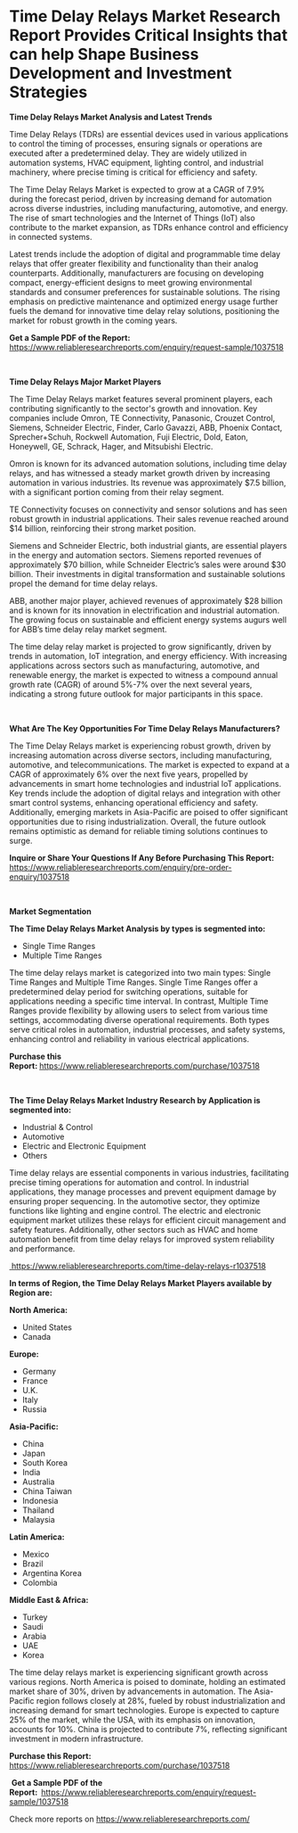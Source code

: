 <p><h1>Time Delay Relays Market Research Report Provides Critical Insights that can help Shape Business Development and Investment Strategies</h1></p><p><strong>Time Delay Relays Market Analysis and Latest Trends</strong></p>
<p><p>Time Delay Relays (TDRs) are essential devices used in various applications to control the timing of processes, ensuring signals or operations are executed after a predetermined delay. They are widely utilized in automation systems, HVAC equipment, lighting control, and industrial machinery, where precise timing is critical for efficiency and safety.</p><p>The Time Delay Relays Market is expected to grow at a CAGR of 7.9% during the forecast period, driven by increasing demand for automation across diverse industries, including manufacturing, automotive, and energy. The rise of smart technologies and the Internet of Things (IoT) also contribute to the market expansion, as TDRs enhance control and efficiency in connected systems. </p><p>Latest trends include the adoption of digital and programmable time delay relays that offer greater flexibility and functionality than their analog counterparts. Additionally, manufacturers are focusing on developing compact, energy-efficient designs to meet growing environmental standards and consumer preferences for sustainable solutions. The rising emphasis on predictive maintenance and optimized energy usage further fuels the demand for innovative time delay relay solutions, positioning the market for robust growth in the coming years.</p></p>
<p><strong>Get a Sample PDF of the Report:&nbsp;</strong> <a href="https://www.reliableresearchreports.com/enquiry/request-sample/1037518?utm_campaign=3022&utm_medium=2&utm_source=Github&utm_content=ia&utm_term=06042025&utm_id=time-delay-relays">https://www.reliableresearchreports.com/enquiry/request-sample/1037518</a></p>
<p>&nbsp;</p>
<p><strong>Time Delay Relays Major Market Players</strong></p>
<p><p>The Time Delay Relays market features several prominent players, each contributing significantly to the sector's growth and innovation. Key companies include Omron, TE Connectivity, Panasonic, Crouzet Control, Siemens, Schneider Electric, Finder, Carlo Gavazzi, ABB, Phoenix Contact, Sprecher+Schuh, Rockwell Automation, Fuji Electric, Dold, Eaton, Honeywell, GE, Schrack, Hager, and Mitsubishi Electric.</p><p>Omron is known for its advanced automation solutions, including time delay relays, and has witnessed a steady market growth driven by increasing automation in various industries. Its revenue was approximately $7.5 billion, with a significant portion coming from their relay segment.</p><p>TE Connectivity focuses on connectivity and sensor solutions and has seen robust growth in industrial applications. Their sales revenue reached around $14 billion, reinforcing their strong market position.</p><p>Siemens and Schneider Electric, both industrial giants, are essential players in the energy and automation sectors. Siemens reported revenues of approximately $70 billion, while Schneider Electric’s sales were around $30 billion. Their investments in digital transformation and sustainable solutions propel the demand for time delay relays.</p><p>ABB, another major player, achieved revenues of approximately $28 billion and is known for its innovation in electrification and industrial automation. The growing focus on sustainable and efficient energy systems augurs well for ABB’s time delay relay market segment.</p><p>The time delay relay market is projected to grow significantly, driven by trends in automation, IoT integration, and energy efficiency. With increasing applications across sectors such as manufacturing, automotive, and renewable energy, the market is expected to witness a compound annual growth rate (CAGR) of around 5%-7% over the next several years, indicating a strong future outlook for major participants in this space.</p></p>
<p>&nbsp;</p>
<p><strong>What Are The Key Opportunities For Time Delay Relays Manufacturers?</strong></p>
<p><p>The Time Delay Relays market is experiencing robust growth, driven by increasing automation across diverse sectors, including manufacturing, automotive, and telecommunications. The market is expected to expand at a CAGR of approximately 6% over the next five years, propelled by advancements in smart home technologies and industrial IoT applications. Key trends include the adoption of digital relays and integration with other smart control systems, enhancing operational efficiency and safety. Additionally, emerging markets in Asia-Pacific are poised to offer significant opportunities due to rising industrialization. Overall, the future outlook remains optimistic as demand for reliable timing solutions continues to surge.</p></p>
<p><strong>Inquire or Share Your Questions If Any Before Purchasing This Report:</strong> <a href="https://www.reliableresearchreports.com/enquiry/pre-order-enquiry/1037518?utm_campaign=3022&utm_medium=2&utm_source=Github&utm_content=ia&utm_term=06042025&utm_id=time-delay-relays">https://www.reliableresearchreports.com/enquiry/pre-order-enquiry/1037518</a></p>
<p>&nbsp;</p>
<p><strong>Market Segmentation</strong></p>
<p><strong>The Time Delay Relays Market Analysis by types is segmented into:</strong></p>
<p><ul><li>Single Time Ranges</li><li>Multiple Time Ranges</li></ul></p>
<p><p>The time delay relays market is categorized into two main types: Single Time Ranges and Multiple Time Ranges. Single Time Ranges offer a predetermined delay period for switching operations, suitable for applications needing a specific time interval. In contrast, Multiple Time Ranges provide flexibility by allowing users to select from various time settings, accommodating diverse operational requirements. Both types serve critical roles in automation, industrial processes, and safety systems, enhancing control and reliability in various electrical applications.</p></p>
<p><strong>Purchase this Report:&nbsp;</strong><a href="https://www.reliableresearchreports.com/purchase/1037518?utm_campaign=3022&utm_medium=2&utm_source=Github&utm_content=ia&utm_term=06042025&utm_id=time-delay-relays">https://www.reliableresearchreports.com/purchase/1037518</a></p>
<p>&nbsp;</p>
<p><strong>The Time Delay Relays Market Industry Research by Application is segmented into:</strong></p>
<p><ul><li>Industrial & Control</li><li>Automotive</li><li>Electric and Electronic Equipment</li><li>Others</li></ul></p>
<p><p>Time delay relays are essential components in various industries, facilitating precise timing operations for automation and control. In industrial applications, they manage processes and prevent equipment damage by ensuring proper sequencing. In the automotive sector, they optimize functions like lighting and engine control. The electric and electronic equipment market utilizes these relays for efficient circuit management and safety features. Additionally, other sectors such as HVAC and home automation benefit from time delay relays for improved system reliability and performance.</p></p>
<p><a href="https://www.reliableresearchreports.com/time-delay-relays-r1037518?utm_campaign=3022&utm_medium=2&utm_source=Github&utm_content=ia&utm_term=06042025&utm_id=time-delay-relays">&nbsp;https://www.reliableresearchreports.com/time-delay-relays-r1037518</a></p>
<p><strong>In terms of Region, the Time Delay Relays Market Players available by Region are:</strong></p>
<p>
    <p> <strong> North America: </strong>
        <ul>
            <li>United States</li>
            <li>Canada</li>
        </ul>
        </p> 
    <p> <strong> Europe: </strong>
        <ul>
            <li>Germany</li>
            <li>France</li>
            <li>U.K.</li>
            <li>Italy</li>
            <li>Russia</li>
        </ul>
        </p> 
    <p> <strong> Asia-Pacific: </strong>
        <ul>
            <li>China</li>
            <li>Japan</li>
            <li>South Korea</li>
            <li>India</li>
            <li>Australia</li>
            <li>China Taiwan</li>
            <li>Indonesia</li>
            <li>Thailand</li>
            <li>Malaysia</li>
        </ul>
        </p> 
    <p> <strong> Latin America: </strong>
        <ul>
            <li>Mexico</li>
            <li>Brazil</li>
            <li>Argentina Korea</li>
            <li>Colombia</li>
        </ul>
        </p> 
    <p> <strong> Middle East & Africa: </strong>
        <ul>
            <li>Turkey</li>
            <li>Saudi</li>
            <li>Arabia</li>
            <li>UAE</li>
            <li>Korea</li>
        </ul>
    </p>
    </p>
<p><p>The time delay relays market is experiencing significant growth across various regions. North America is poised to dominate, holding an estimated market share of 30%, driven by advancements in automation. The Asia-Pacific region follows closely at 28%, fueled by robust industrialization and increasing demand for smart technologies. Europe is expected to capture 25% of the market, while the USA, with its emphasis on innovation, accounts for 10%. China is projected to contribute 7%, reflecting significant investment in modern infrastructure.</p></p>
<p><strong>Purchase this Report: </strong><a href="https://www.reliableresearchreports.com/purchase/1037518?utm_campaign=3022&utm_medium=2&utm_source=Github&utm_content=ia&utm_term=06042025&utm_id=time-delay-relays">https://www.reliableresearchreports.com/purchase/1037518</a></p>
<p>&nbsp;<strong>Get a Sample PDF of the Report:&nbsp;&nbsp;</strong><a href="https://www.reliableresearchreports.com/enquiry/request-sample/1037518?utm_campaign=3022&utm_medium=2&utm_source=Github&utm_content=ia&utm_term=06042025&utm_id=time-delay-relays">https://www.reliableresearchreports.com/enquiry/request-sample/1037518</a></p>
<p><strong></strong></p>
<p>Check more reports on <a href="https://www.reliableresearchreports.com/?utm_campaign=3022&utm_medium=2&utm_source=Github&utm_content=ia&utm_term=06042025&utm_id=time-delay-relays">https://www.reliableresearchreports.com/</a></p>
